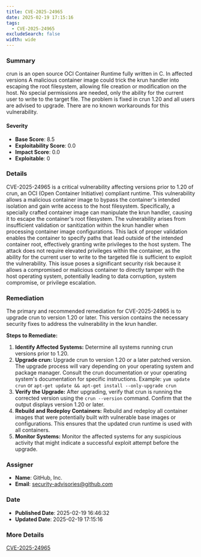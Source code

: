 ```yaml
---
title: CVE-2025-24965
date: 2025-02-19 17:15:16
tags:
  - CVE-2025-24965
excludeSearch: false
width: wide
---
```


### Summary
crun is an open source OCI Container Runtime fully written in C. In affected versions A malicious container image could trick the krun handler into escaping the root filesystem, allowing file creation or modification on the host. No special permissions are needed, only the ability for the current user to write to the target file. The problem is fixed in crun 1.20 and all users are advised to upgrade. There are no known workarounds for this vulnerability.

#### Severity
- **Base Score**: 8.5
- **Exploitability Score**: 0.0
- **Impact Score**: 0.0
- **Exploitable**: 0


### Details 
CVE-2025-24965 is a critical vulnerability affecting versions prior to 1.20 of crun, an OCI (Open Container Initiative) compliant runtime. This vulnerability allows a malicious container image to bypass the container's intended isolation and gain write access to the host filesystem. Specifically, a specially crafted container image can manipulate the krun handler, causing it to escape the container's root filesystem. The vulnerability arises from insufficient validation or sanitization within the krun handler when processing container image configurations. This lack of proper validation enables the container to specify paths that lead outside of the intended container root, effectively granting write privileges to the host system. The attack does not require elevated privileges within the container, as the ability for the current user to write to the targeted file is sufficient to exploit the vulnerability. This issue poses a significant security risk because it allows a compromised or malicious container to directly tamper with the host operating system, potentially leading to data corruption, system compromise, or privilege escalation.

### Remediation
The primary and recommended remediation for CVE-2025-24965 is to upgrade crun to version 1.20 or later. This version contains the necessary security fixes to address the vulnerability in the krun handler.

**Steps to Remediate:**

1.  **Identify Affected Systems:** Determine all systems running crun versions prior to 1.20.
2.  **Upgrade crun:** Upgrade crun to version 1.20 or a later patched version. The upgrade process will vary depending on your operating system and package manager. Consult the crun documentation or your operating system's documentation for specific instructions. Example: `yum update crun` or `apt-get update && apt-get install --only-upgrade crun`
3.  **Verify the Upgrade:** After upgrading, verify that crun is running the corrected version using the `crun --version` command. Confirm that the output displays version 1.20 or later.
4.  **Rebuild and Redeploy Containers:** Rebuild and redeploy all container images that were potentially built with vulnerable base images or configurations. This ensures that the updated crun runtime is used with all containers.
5.  **Monitor Systems:** Monitor the affected systems for any suspicious activity that might indicate a successful exploit attempt before the upgrade.

### Assigner
- **Name**: GitHub, Inc.
- **Email**: security-advisories@github.com

### Date
- **Published Date**: 2025-02-19 16:46:32
- **Updated Date**: 2025-02-19 17:15:16

### More Details
[CVE-2025-24965](https://www.cvedetails.com/cve/CVE-2025-24965)